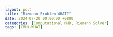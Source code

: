 ```yaml
---
layout: post
title: "Riemann Problem-WHAT?"
date: 2024-07-20 00:00:00 +0800
categories: [Computational MHD, Riemann Solver]
tags: [CMHD-WHAT]
---
```

